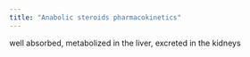 ```yaml
---
title: "Anabolic steroids pharmacokinetics"
---
```

well absorbed, metabolized in the liver, excreted in the kidneys

